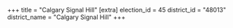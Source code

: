 +++
title = "Calgary Signal Hill"
[extra]
election_id = 45
district_id = "48013"
district_name = "Calgary Signal Hill"
+++
